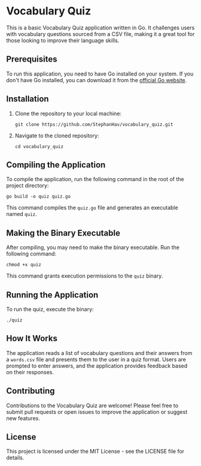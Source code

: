 # Vocabulary Quiz

This is a basic Vocabulary Quiz application written in Go. It challenges users with vocabulary questions sourced from a CSV file, making it a great tool for those looking to improve their language skills.

## Prerequisites

To run this application, you need to have Go installed on your system. If you don't have Go installed, you can download it from the [official Go website](https://golang.org/dl/).

## Installation

1. Clone the repository to your local machine:
   ```
   git clone https://github.com/StephanHav/vocabulary_quiz.git
   ```
2. Navigate to the cloned repository:
   ```
   cd vocabulary_quiz
   ```

## Compiling the Application

To compile the application, run the following command in the root of the project directory:

```
go build -o quiz quiz.go
```

This command compiles the `quiz.go` file and generates an executable named `quiz`.

## Making the Binary Executable

After compiling, you may need to make the binary executable. Run the following command:

```
chmod +x quiz
```

This command grants execution permissions to the `quiz` binary.

## Running the Application

To run the quiz, execute the binary:

```
./quiz
```

## How It Works

The application reads a list of vocabulary questions and their answers from a `words.csv` file and presents them to the user in a quiz format. Users are prompted to enter answers, and the application provides feedback based on their responses.

## Contributing

Contributions to the Vocabulary Quiz are welcome! Please feel free to submit pull requests or open issues to improve the application or suggest new features.

## License

This project is licensed under the MIT License - see the LICENSE file for details.
